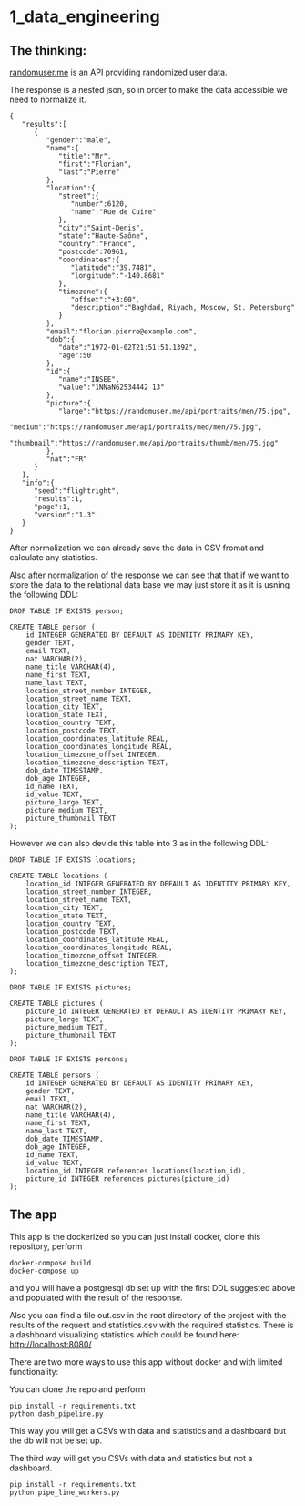 # 1_data_engineering

## The thinking:

[randomuser.me](randomuser.me) is an API providing randomized user data.

The response is a nested json, so in order to make the data accessible we need to normalize it.

```
{
   "results":[
      {
         "gender":"male",
         "name":{
            "title":"Mr",
            "first":"Florian",
            "last":"Pierre"
         },
         "location":{
            "street":{
               "number":6120,
               "name":"Rue de Cuire"
            },
            "city":"Saint-Denis",
            "state":"Haute-Saône",
            "country":"France",
            "postcode":70961,
            "coordinates":{
               "latitude":"39.7481",
               "longitude":"-140.8681"
            },
            "timezone":{
               "offset":"+3:00",
               "description":"Baghdad, Riyadh, Moscow, St. Petersburg"
            }
         },
         "email":"florian.pierre@example.com",
         "dob":{
            "date":"1972-01-02T21:51:51.139Z",
            "age":50
         },
         "id":{
            "name":"INSEE",
            "value":"1NNaN62534442 13"
         },
         "picture":{
            "large":"https://randomuser.me/api/portraits/men/75.jpg",
            "medium":"https://randomuser.me/api/portraits/med/men/75.jpg",
            "thumbnail":"https://randomuser.me/api/portraits/thumb/men/75.jpg"
         },
         "nat":"FR"
      }
   ],
   "info":{
      "seed":"flightright",
      "results":1,
      "page":1,
      "version":"1.3"
   }
}
```

After normalization we can already save the data in CSV fromat and calculate any statistics.

Also after normalization of the response we can see that that if we want to store the data to the relational data base we may just store it as it is usning the following DDL:

```
DROP TABLE IF EXISTS person;

CREATE TABLE person (
    id INTEGER GENERATED BY DEFAULT AS IDENTITY PRIMARY KEY,
    gender TEXT,
    email TEXT,
    nat VARCHAR(2),
    name_title VARCHAR(4),
    name_first TEXT,
    name_last TEXT,
    location_street_number INTEGER,
    location_street_name TEXT,
    location_city TEXT,
    location_state TEXT,
    location_country TEXT,
    location_postcode TEXT,
    location_coordinates_latitude REAL,
    location_coordinates_longitude REAL,
    location_timezone_offset INTEGER,
    location_timezone_description TEXT,
    dob_date TIMESTAMP,
    dob_age INTEGER,
    id_name TEXT,
    id_value TEXT,
    picture_large TEXT,
    picture_medium TEXT,
    picture_thumbnail TEXT
);
```

However we can also devide this table into 3 as in the following DDL:
```
DROP TABLE IF EXISTS locations;

CREATE TABLE locations (
    location_id INTEGER GENERATED BY DEFAULT AS IDENTITY PRIMARY KEY,
    location_street_number INTEGER,
    location_street_name TEXT,
    location_city TEXT,
    location_state TEXT,
    location_country TEXT,
    location_postcode TEXT,
    location_coordinates_latitude REAL,
    location_coordinates_longitude REAL,
    location_timezone_offset INTEGER,
    location_timezone_description TEXT,
);

DROP TABLE IF EXISTS pictures;

CREATE TABLE pictures (
    picture_id INTEGER GENERATED BY DEFAULT AS IDENTITY PRIMARY KEY,
    picture_large TEXT,
    picture_medium TEXT,
    picture_thumbnail TEXT
);

DROP TABLE IF EXISTS persons;

CREATE TABLE persons (
    id INTEGER GENERATED BY DEFAULT AS IDENTITY PRIMARY KEY,
    gender TEXT,
    email TEXT,
    nat VARCHAR(2),
    name_title VARCHAR(4),
    name_first TEXT,
    name_last TEXT,
    dob_date TIMESTAMP,
    dob_age INTEGER,
    id_name TEXT,
    id_value TEXT,
    location_id INTEGER references locations(location_id),
    picture_id INTEGER references pictures(picture_id)
);
```

## The app
This app is the dockerized so you can just install docker, clone this repository, perform
```
docker-compose build
docker-compose up
```
and you will have a postgresql db set up with the first DDL suggested above and populated with the result of the response.

Also you can find a file out.csv in the root directory of the project with the results of the request and statistics.csv with the required statistics.
There is a dashboard visualizing statistics which could be found here: [http://localhost:8080/](http://localhost:8080/)

There are two more ways to use this app without docker and with limited functionality:

You can clone the repo and perform 
```
pip install -r requirements.txt
python dash_pipeline.py
```
This way you will get a CSVs with data and statistics and a dashboard but the db will not be set up.

The third way will get you CSVs with data and statistics but not a dashboard.
```
pip install -r requirements.txt
python pipe_line_workers.py
```



